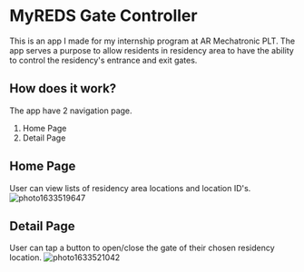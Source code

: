 # MyREDS Gate Controller

This is an app I made for my internship program at AR Mechatronic PLT. The app serves a purpose to allow residents in residency area to have the ability to control the residency's entrance and exit gates.

## How does it work?

The app have 2 navigation page.
1. Home Page
2. Detail Page

## Home Page
User can view lists of residency area locations and location ID's.
![photo1633519647](https://user-images.githubusercontent.com/90374083/136209340-31f833fb-d6ff-49aa-a8f9-798467133fa6.jpeg)

## Detail Page
User can tap a button to open/close the gate of their chosen residency location.
![photo1633521042](https://user-images.githubusercontent.com/90374083/136209457-6b612156-6d58-4415-a80e-c9435f3bcb5c.jpeg)


